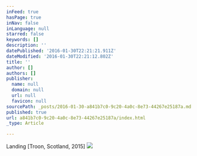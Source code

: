 ```yaml
---
inFeed: true
hasPage: true
inNav: false
inLanguage: null
starred: false
keywords: []
description: ''
datePublished: '2016-01-30T22:21:21.911Z'
dateModified: '2016-01-30T22:21:12.802Z'
title: ''
author: []
authors: []
publisher:
  name: null
  domain: null
  url: null
  favicon: null
sourcePath: _posts/2016-01-30-a841b7c0-9c20-4a0c-8e73-44267e25187a.md
published: true
url: a841b7c0-9c20-4a0c-8e73-44267e25187a/index.html
_type: Article

---
```

Landing \[Troon, Scotland, 2015\]
![](https://the-grid-user-content.s3-us-west-2.amazonaws.com/371eb726-6ae7-46a9-94a5-63705e77d586.JPG)